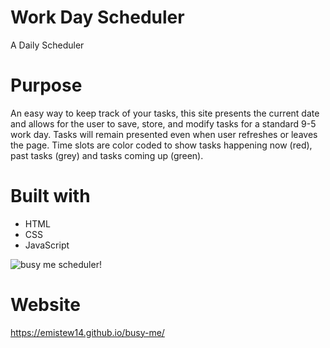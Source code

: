 # Work Day Scheduler
A Daily Scheduler

# Purpose

An easy way to keep track of your tasks, this site presents the current date and allows for the user to save, store, and modify tasks for a standard 9-5 work day. Tasks will remain presented even when user refreshes or leaves the page. Time slots are color coded to show tasks happening now (red), past tasks (grey) and tasks coming up (green). 

# Built with
* HTML
* CSS
* JavaScript

![busy me scheduler!](https://user-images.githubusercontent.com/77601180/110255304-39470900-7f50-11eb-983a-b8131e3edc93.png)


# Website
https://emistew14.github.io/busy-me/

